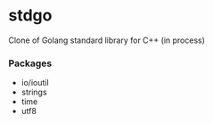 # stdgo

Clone of Golang standard library for C++ (in process)

### Packages

* io/ioutil
* strings
* time
* utf8
